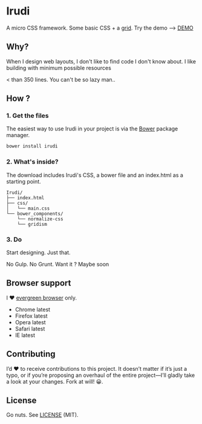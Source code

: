 # Irudi

A micro CSS framework. Some basic CSS + a [grid](http://cobyism.com/gridism/).
Try the demo --> [DEMO](http://chroma-branding.github.io/irudi)

## Why?

When I design web layouts, I don't like to find code I don't know about. I like building with minimum possible resources

< than 350 lines. You can't be so lazy man..

## How ?

### 1. Get the files

The easiest way to use Irudi in your project is via the [Bower](http://twitter.github.com/bower) package manager.

```sh
bower install irudi
```

### 2. What's inside?

The download includes Irudi's CSS, a bower file and an index.html as a starting point.

```
Irudi/
├── index.html
├── css/
│   └── main.css
└── bower_components/
    └── normalize-css
    └── gridism
 ```

### 3. Do

Start designing. Just that.

No Gulp. No Grunt. Want it ? Maybe soon


## Browser support

I :heart: [evergreen browser](http://www.yeti.co/blog/evergreen-web-browser/) only.

- Chrome latest
- Firefox latest
- Opera latest
- Safari latest
- IE latest


## Contributing

I’d :heart: to receive contributions to this project. It doesn’t matter if it’s just a typo, or if you’re proposing an overhaul of the entire project—I’ll gladly take a look at your changes. Fork at will! :grinning:.

## License

Go nuts. See [LICENSE](http://opensource.org/licenses/MIT) (MIT).